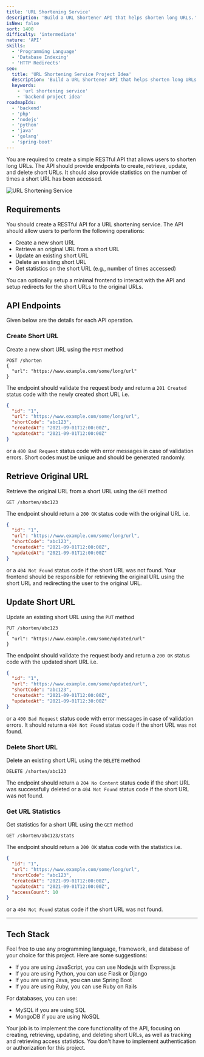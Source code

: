 ```yaml
---
title: 'URL Shortening Service'
description: 'Build a URL Shortener API that helps shorten long URLs.'
isNew: false
sort: 1400
difficulty: 'intermediate'
nature: 'API'
skills:
  - 'Programming Language'
  - 'Database Indexing'
  - 'HTTP Redirects'
seo:
  title: 'URL Shortening Service Project Idea'
  description: 'Build a URL Shortener API that helps shorten long URLs.'
  keywords:
    - 'url shortening service'
    - 'backend project idea'
roadmapIds:
  - 'backend'
  - 'php'
  - 'nodejs'
  - 'python'
  - 'java'
  - 'golang'
  - 'spring-boot'
---
```


You are required to create a simple RESTful API that allows users to shorten long URLs. The API should provide endpoints to create, retrieve, update, and delete short URLs. It should also provide statistics on the number of times a short URL has been accessed.

![URL Shortening Service](https://assets.roadmap.sh/guest/url-shortener-architecture-u72mu.png)

## Requirements

You should create a RESTful API for a URL shortening service. The API should allow users to perform the following operations:

- Create a new short URL
- Retrieve an original URL from a short URL
- Update an existing short URL
- Delete an existing short URL
- Get statistics on the short URL (e.g., number of times accessed)

You can optionally setup a minimal frontend to interact with the API and setup redirects for the short URLs to the original URLs.

## API Endpoints

Given below are the details for each API operation.

### Create Short URL

Create a new short URL using the `POST` method

```plaintext
POST /shorten
{
  "url": "https://www.example.com/some/long/url"
}
```

The endpoint should validate the request body and return a `201 Created` status code with the newly created short URL i.e.

```json
{
  "id": "1",
  "url": "https://www.example.com/some/long/url",
  "shortCode": "abc123",
  "createdAt": "2021-09-01T12:00:00Z",
  "updatedAt": "2021-09-01T12:00:00Z"
}
```

or a `400 Bad Request` status code with error messages in case of validation errors. Short codes must be unique and should be generated randomly.

## Retrieve Original URL

Retrieve the original URL from a short URL using the `GET` method

```plaintext
GET /shorten/abc123
```

The endpoint should return a `200 OK` status code with the original URL i.e.

```json
{
  "id": "1",
  "url": "https://www.example.com/some/long/url",
  "shortCode": "abc123",
  "createdAt": "2021-09-01T12:00:00Z",
  "updatedAt": "2021-09-01T12:00:00Z"
}
```

or a `404 Not Found` status code if the short URL was not found. Your frontend should be responsible for retrieving the original URL using the short URL and redirecting the user to the original URL.

## Update Short URL

Update an existing short URL using the `PUT` method

```plaintext
PUT /shorten/abc123
{
  "url": "https://www.example.com/some/updated/url"
}
```

The endpoint should validate the request body and return a `200 OK` status code with the updated short URL i.e.

```json
{
  "id": "1",
  "url": "https://www.example.com/some/updated/url",
  "shortCode": "abc123",
  "createdAt": "2021-09-01T12:00:00Z",
  "updatedAt": "2021-09-01T12:30:00Z"
}
```

or a `400 Bad Request` status code with error messages in case of validation errors. It should return a `404 Not Found` status code if the short URL was not found.

### Delete Short URL

Delete an existing short URL using the `DELETE` method

```plaintext
DELETE /shorten/abc123
```

The endpoint should return a `204 No Content` status code if the short URL was successfully deleted or a `404 Not Found` status code if the short URL was not found.

### Get URL Statistics

Get statistics for a short URL using the `GET` method

```plaintext
GET /shorten/abc123/stats
```

The endpoint should return a `200 OK` status code with the statistics i.e.

```json
{
  "id": "1",
  "url": "https://www.example.com/some/long/url",
  "shortCode": "abc123",
  "createdAt": "2021-09-01T12:00:00Z",
  "updatedAt": "2021-09-01T12:00:00Z",
  "accessCount": 10
}
```

or a `404 Not Found` status code if the short URL was not found.

<hr />

## Tech Stack

Feel free to use any programming language, framework, and database of your choice for this project. Here are some suggestions:

- If you are using JavaScript, you can use Node.js with Express.js
- If you are using Python, you can use Flask or Django
- If you are using Java, you can use Spring Boot
- If you are using Ruby, you can use Ruby on Rails

For databases, you can use:

- MySQL if you are using SQL
- MongoDB if you are using NoSQL

Your job is to implement the core functionality of the API, focusing on creating, retrieving, updating, and deleting short URLs, as well as tracking and retrieving access statistics. You don't have to implement authentication or authorization for this project.